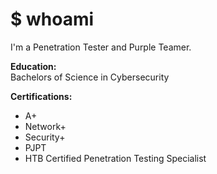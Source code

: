 # $ whoami 
I'm a Penetration Tester and Purple Teamer.

<b>Education:</b>  
Bachelors of Science in Cybersecurity

<b>Certifications:</b>
- A+
- Network+
- Security+
- PJPT
- HTB Certified Penetration Testing Specialist

